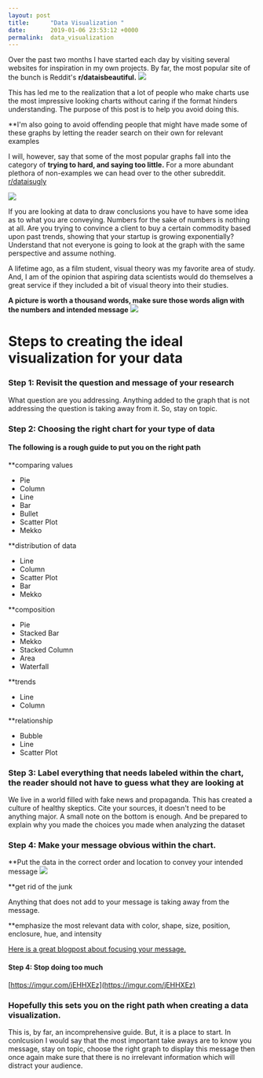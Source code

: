```yaml
---
layout: post
title:      "Data Visualization "
date:       2019-01-06 23:53:12 +0000
permalink:  data_visualization
---
```



Over the past two months I have started each day by visiting several websites for inspiration in my own projects.  By far, the most popular site of the bunch is Reddit's **r/dataisbeautiful.**
![](http://www.startrek.com/uploads/assets/db_articles/26da32597d9bd37fde9da22660aa524f24fd725c.jpg)


This has led me to the realization that a lot of people who make charts use the most impressive looking charts without caring if the format hinders understanding.  The purpose of this post is to help you avoid doing this.

**I'm also going to avoid offending people that might have made some of these graphs by letting the reader search on their own for relevant examples

I will, however, say that some of the most popular graphs fall into the category of  **trying to hard, and saying too little.**  For a more abundant plethora of non-examples we can head over to the other subreddit.  [r/dataisugly](https://www.reddit.com/r/dataisugly/)

![](https://i.redd.it/5mtmp3je4oiz.png)

If you are looking at data to draw conclusions you have to have some idea as to what you are conveying.  Numbers for the sake of numbers is nothing at all.  Are you trying to convince a client to buy a certain commodity based upon past trends, showing that your startup is growing exponentially?  Understand that not everyone is going to look at the graph with the same perspective and assume nothing.    

A lifetime ago, as a film student, visual theory was my favorite area of study.  And, I am of the opinion that aspiring data scientists would do themselves a great service if they included a bit of visual theory into their studies.  

**A picture is worth a thousand words, make sure those words align with the numbers and intended message** 
![](http://hudsonvalleyone.com/wp-content/uploads/2013/11/Odessastepsbaby-@.jpg)


# Steps to creating the ideal visualization for your data
### Step 1: Revisit the question and message of your research
What question are you addressing.  Anything added to the graph that is not addressing the question is taking away from it.  So, stay on topic.

### Step 2: Choosing the right chart for your type of data
#### The following is a rough guide to put you on the right path

**comparing values

* Pie 
* Column
* Line
* Bar
* Bullet
* Scatter Plot
* Mekko

**distribution of data

* Line
* Column
* Scatter Plot
* Bar
* Mekko

**composition

* Pie
* Stacked Bar
* Mekko
* Stacked Column
* Area
* Waterfall

**trends

* Line
* Column

**relationship

* Bubble
* Line
* Scatter Plot

### Step 3: Label everything that needs labeled within the chart, the reader should not have to guess what they are looking at
We live in a world filled with fake news and propaganda.  This has created a culture of healthy skeptics.  Cite your sources, it doesn't need to be anything major.   A small note on the bottom is enough.  And be prepared to explain why you made the choices you made when analyzing the dataset

### Step 4: Make your message obvious within the chart.


**Put the data in the correct order and location to convey your intended message
![](https://i.redd.it/xghgulb1hd721.jpg)


**get rid of the junk

Anything that does not add to your message is taking away from the message.  

**emphasize the most relevant data with color, shape, size, position, enclosure, hue, and intensity

[Here is a great blogpost about focusing your message. 
](https://aspirent.com/data-visualization-make-your-message-obvious/)

#### Step 4: Stop doing too much

[https://imgur.com/jEHHXEz](https://imgur.com/jEHHXEz)

### Hopefully this sets you on the right path when creating a data visualization.
This is, by far, an incomprehensive guide.  But, it is a place to start.  In conlcusion I would say that the most important take aways are to know you message, stay on topic, choose the right graph to display this message then once again make sure that there is no irrelevant information which will distract your audience.  




